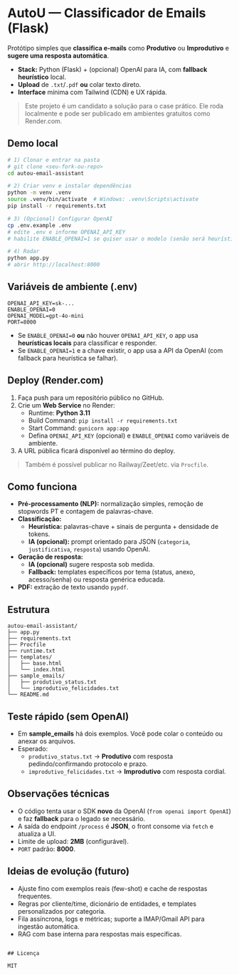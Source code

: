 # AutoU — Classificador de Emails (Flask)

Protótipo simples que **classifica e-mails** como **Produtivo** ou **Improdutivo** e **sugere uma resposta automática**.
- **Stack:** Python (Flask) + (opcional) OpenAI para IA, com **fallback heurístico** local.
- **Upload** de `.txt`/`.pdf` **ou** colar texto direto.
- **Interface** mínima com Tailwind (CDN) e UX rápida.

> Este projeto é um candidato a solução para o case prático. Ele roda localmente e pode ser publicado em ambientes gratuitos como Render.com.

## Demo local

```bash
# 1) Clonar e entrar na pasta
# git clone <seu-fork-ou-repo>
cd autou-email-assistant

# 2) Criar venv e instalar dependências
python -m venv .venv
source .venv/bin/activate  # Windows: .venv\Scripts\activate
pip install -r requirements.txt

# 3) (Opcional) Configurar OpenAI
cp .env.example .env
# edite .env e informe OPENAI_API_KEY
# habilite ENABLE_OPENAI=1 se quiser usar o modelo (senão será heurístico)

# 4) Rodar
python app.py
# abrir http://localhost:8000
```

## Variáveis de ambiente (.env)

```
OPENAI_API_KEY=sk-...
ENABLE_OPENAI=0
OPENAI_MODEL=gpt-4o-mini
PORT=8000
```

- Se `ENABLE_OPENAI=0` **ou** não houver `OPENAI_API_KEY`, o app usa **heurísticas locais** para classificar e responder.
- Se `ENABLE_OPENAI=1` e a chave existir, o app usa a API da OpenAI (com fallback para heurística se falhar).

## Deploy (Render.com)

1. Faça push para um repositório público no GitHub.
2. Crie um **Web Service** no Render:
   - Runtime: **Python 3.11**
   - Build Command: `pip install -r requirements.txt`
   - Start Command: `gunicorn app:app`
   - Defina `OPENAI_API_KEY` (opcional) e `ENABLE_OPENAI` como variáveis de ambiente.
3. A URL pública ficará disponível ao término do deploy.

> Também é possível publicar no Railway/Zeet/etc. via `Procfile`.

## Como funciona

- **Pré-processamento (NLP):** normalização simples, remoção de stopwords PT e contagem de palavras-chave.
- **Classificação:**
  - **Heurística:** palavras-chave + sinais de pergunta + densidade de tokens.
  - **IA (opcional):** prompt orientado para JSON (`categoria`, `justificativa`, `resposta`) usando OpenAI.
- **Geração de resposta:**
  - **IA (opcional)** sugere resposta sob medida.
  - **Fallback:** templates específicos por tema (status, anexo, acesso/senha) ou resposta genérica educada.
- **PDF:** extração de texto usando `pypdf`.

## Estrutura

```
autou-email-assistant/
├── app.py
├── requirements.txt
├── Procfile
├── runtime.txt
├── templates/
│   ├── base.html
│   └── index.html
├── sample_emails/
│   ├── produtivo_status.txt
│   └── improdutivo_felicidades.txt
└── README.md
```

## Teste rápido (sem OpenAI)

- Em **sample_emails** há dois exemplos. Você pode colar o conteúdo ou anexar os arquivos.
- Esperado:
  - `produtivo_status.txt` → **Produtivo** com resposta pedindo/confirmando protocolo e prazo.
  - `improdutivo_felicidades.txt` → **Improdutivo** com resposta cordial.

## Observações técnicas

- O código tenta usar o SDK **novo** da OpenAI (`from openai import OpenAI`) e faz **fallback** para o legado se necessário.
- A saída do endpoint `/process` é **JSON**, o front consome via `fetch` e atualiza a UI.
- Limite de upload: **2MB** (configurável).
- `PORT` padrão: **8000**.

## Ideias de evolução (futuro)

- Ajuste fino com exemplos reais (few-shot) e cache de respostas frequentes.
- Regras por cliente/time, dicionário de entidades, e templates personalizados por categoria.
- Fila assíncrona, logs e métricas; suporte a IMAP/Gmail API para ingestão automática.
- RAG com base interna para respostas mais específicas.
```

## Licença

MIT
